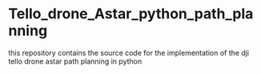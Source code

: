 # Tello_drone_Astar_python_path_planning
this repository contains the source code for the implementation of the dji tello drone astar path planning in python 
